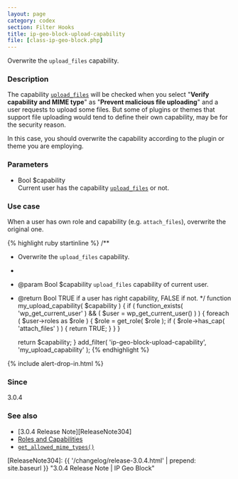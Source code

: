 ```yaml
---
layout: page
category: codex
section: Filter Hooks
title: ip-geo-block-upload-capability
file: [class-ip-geo-block.php]
---
```


Overwrite the `upload_files` capability.

<!--more-->

### Description ###

The capability [`upload_files`][UPLOAD-FILES] will be checked when you select 
"**Verify capability and MIME type**" as "**Prevent malicious file uploading**"
and a user requests to upload some files. But some of plugins or themes that 
support file uploading would tend to define their own capability, may be for 
the security reason.

In this case, you should overwrite the capability according to the plugin or 
theme you are employing.

### Parameters ###

- Bool $capability  
  Current user has the capability [`upload_files`][UPLOAD-FILES] or not.

### Use case ###

When a user has own role and capability (e.g. `attach_files`), overwrite the 
original one.

{% highlight ruby startinline %}
/**
 * Overwrite the `upload_files` capability.
 *
 * @param  Bool $capability `upload_files` capability of current user.
 * @return Bool TRUE if a user has right capability, FALSE if not.
 */
function my_upload_capability( $capability ) {
    if ( function_exists( 'wp_get_current_user' ) && ( $user = wp_get_current_user() ) ) {
        foreach ( $user->roles as $role ) {
            $role = get_role( $role );
            if ( $role->has_cap( 'attach_files' ) ) {
                return TRUE;
            }
        }
    }

    return $capability;
}
add_filter( 'ip-geo-block-upload-capability', 'my_upload_capability' );
{% endhighlight %}

{% include alert-drop-in.html %}

### Since ###

3.0.4

### See also ###

- [3.0.4 Release Note][ReleaseNote304]
- [Roles and Capabilities][RoleCapability]
- [`get_allowed_mime_types()`][AllowedMIME]

[IP-Geo-Block]:   https://wordpress.org/plugins/ip-geo-block/ "WordPress › IP Geo Block « WordPress Plugins"
[UPLOAD-FILES]:   https://codex.wordpress.org/Roles_and_Capabilities#upload_files "Roles and Capabilities &laquo; WordPress Codex"
[RoleCapability]: https://codex.wordpress.org/Roles_and_Capabilities "Roles and Capabilities &laquo; WordPress Codex"
[AllowedMIME]:    https://developer.wordpress.org/reference/functions/get_allowed_mime_types/ "get_allowed_mime_types() | Function | WordPress Developer Resources"
[ReleaseNote304]: {{ '/changelog/release-3.0.4.html' | prepend: site.baseurl }} "3.0.4 Release Note | IP Geo Block"
